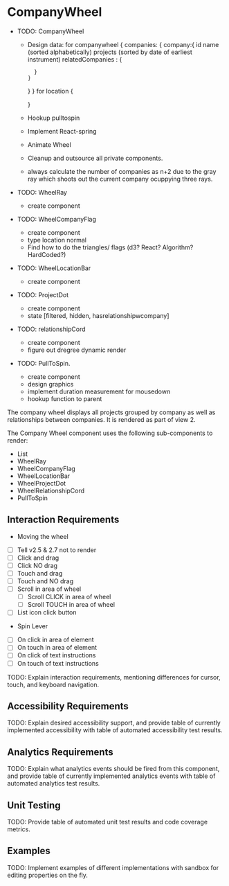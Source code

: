 # CompanyWheel

* TODO: CompanyWheel
  * Design data:
    for companywheel
    {
      companies: {
        company:{
          id
          name (sorted alphabetically)
          projects (sorted by date of earliest instrument)
          relatedCompanies : {
            
          }
        }
      }
    }
    for location {

    }
  * Hookup pulltospin
  * Implement React-spring
  * Animate Wheel
  * Cleanup and outsource all private components.
  * always calculate the number of companies as n+2 due to the gray ray which shoots out the current company ocuppying three rays.

* TODO: WheelRay
  * create component

* TODO: WheelCompanyFlag
  * create component
  * type location normal
  * Find how to do the triangles/ flags (d3? React? Algorithm? HardCoded?) 

* TODO: WheelLocationBar
  * create component

* TODO: ProjectDot
  * create component 
  * state [filtered, hidden, hasrelationshipwcompany]

* TODO: relationshipCord
  * create component
  * figure out dregree dynamic render

* TODO: PullToSpin.
  * create component
  * design graphics
  * implement duration measurement for mousedown  
  * hookup function to parent

The company wheel displays all projects grouped by company as well as relationships between companies. It is rendered as part of view 2.

The Company Wheel component uses the following sub-components to render:
* List 
* WheelRay
* WheelCompanyFlag
* WheelLocationBar
* WheelProjectDot
* WheelRelationshipCord
* PullToSpin 

## Interaction Requirements
* Moving the wheel
 * [ ] Tell v2.5 & 2.7 not to render
 * [ ] Click and drag
 * [ ] Click NO drag
 * [ ] Touch and drag
 * [ ] Touch and NO drag
 * [ ] Scroll in area of wheel
   * [ ] Scroll CLICK in area of wheel
   * [ ] Scroll TOUCH in area of wheel
 * [ ] List icon click button

* Spin Lever
 * [ ] On click in area of element 
 * [ ] On touch in area of element 
 * [ ] On click of text instructions
 * [ ] On touch of text instructions

TODO: Explain interaction requirements, mentioning differences for cursor, touch,
and keyboard navigation.

## Accessibility Requirements

TODO: Explain desired accessibility support, and provide table of currently
implemented accessibility with table of automated accessibility test results.

## Analytics Requirements

TODO: Explain what analytics events should be fired from this component, and
provide table of currently implemented analytics events with table of automated
analytics test results.

## Unit Testing

TODO: Provide table of automated unit test results and code coverage metrics.

## Examples

TODO: Implement examples of different implementations with sandbox for editing
properties on the fly.

